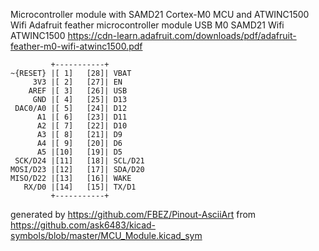 Microcontroller module with SAMD21 Cortex-M0 MCU and ATWINC1500 Wifi
Adafruit feather microcontroller module USB M0 SAMD21 Wifi ATWINC1500
https://cdn-learn.adafruit.com/downloads/pdf/adafruit-feather-m0-wifi-atwinc1500.pdf


	         +-----------+
	~{RESET} |[ 1]   [28]| VBAT
	     3V3 |[ 2]   [27]| EN
	    AREF |[ 3]   [26]| USB
	     GND |[ 4]   [25]| D13
	 DAC0/A0 |[ 5]   [24]| D12
	      A1 |[ 6]   [23]| D11
	      A2 |[ 7]   [22]| D10
	      A3 |[ 8]   [21]| D9
	      A4 |[ 9]   [20]| D6
	      A5 |[10]   [19]| D5
	 SCK/D24 |[11]   [18]| SCL/D21
	MOSI/D23 |[12]   [17]| SDA/D20
	MISO/D22 |[13]   [16]| WAKE
	   RX/D0 |[14]   [15]| TX/D1
	         +-----------+


generated by https://github.com/FBEZ/Pinout-AsciiArt from https://github.com/ask6483/kicad-symbols/blob/master/MCU_Module.kicad_sym